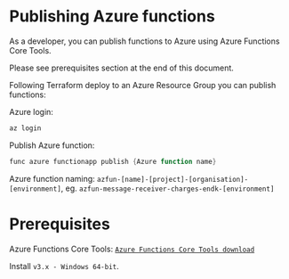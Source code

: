 # Publishing Azure functions

As a developer, you can publish functions to Azure using Azure Functions Core Tools.

Please see prerequisites section at the end of this document.

Following Terraform deploy to an Azure Resource Group you can publish functions:

Azure login:
```PowerShell
az login
```

Publish Azure function:
```PowerShell
func azure functionapp publish {Azure function name}
```
Azure function naming: `azfun-[name]-[project]-[organisation]-[environment]`, eg. `azfun-message-receiver-charges-endk-[environment]`

# Prerequisites

Azure Functions Core Tools: [`Azure Functions Core Tools download`](https://docs.microsoft.com/en-us/azure/azure-functions/functions-run-local?tabs=windows%2Ccsharp%2Cbash#v2)

Install `v3.x - Windows 64-bit`.